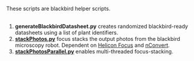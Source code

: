 These scripts are blackbird helper scripts. 
<br><br>
1. **generateBlackbirdDatasheet.py** creates randomized blackbird-ready datasheets using a list of plant identifiers.
2. [**stackPhotos.py**](https://github.com/mswiseman/mildewVision/blob/main/blackbird_processing/stackPhotos.py) focus stacks the output photos from the blackbird microscopy robot. Dependent on [Helicon Focus](https://www.heliconsoft.com/software-downloads/) and [nConvert](https://www.xnview.com/en/nconvert/).
3. [**stackPhotosParallel.py**](https://github.com/mswiseman/mildewVision/blob/main/blackbird_processing/stackPhotosParallel.py) enables multi-threaded focus-stacking.
